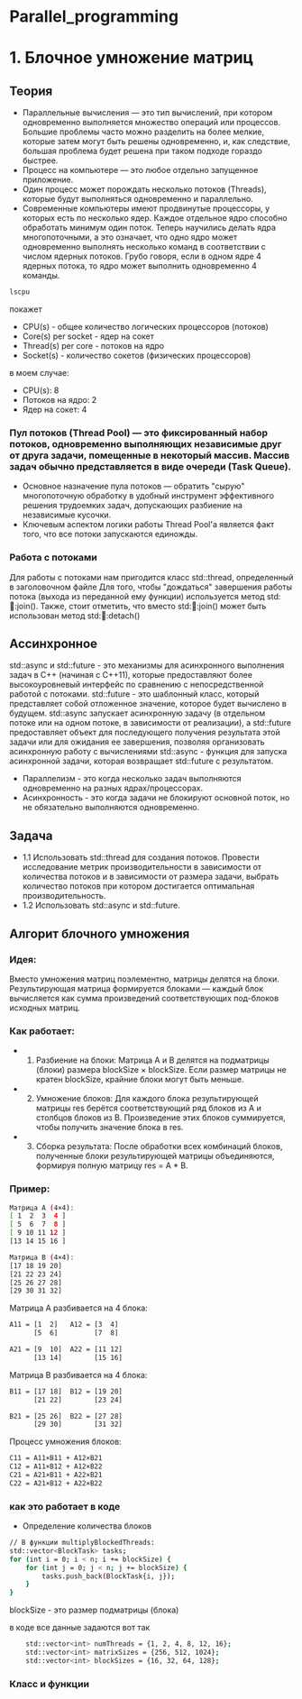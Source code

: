 # Parallel_programming
# 1. Блочное умножение матриц
## Теория
- Параллельные вычисления — это тип вычислений, при котором одновременно выполняется множество операций или процессов. Большие проблемы часто можно разделить на более мелкие, которые затем могут быть решены одновременно, и, как следствие, большая проблема будет решена при таком подходе гораздо быстрее.
- Процесс на компьютере — это любое отдельно запущенное приложение.
- Один процесс может порождать несколько потоков (Threads), которые будут выполняться одновременно и параллельно.
- Современные компьютеры имеют продвинутые процессоры, у которых есть по несколько ядер. Каждое отдельное ядро способно обработать минимум один поток. Теперь научились делать ядра многопоточными, а это означает, что одно ядро может одновременно выполнять несколько команд в соответствии с числом ядерных потоков. Грубо говоря, если в одном ядре 4 ядерных потока, то ядро может выполнить одновременно 4 команды.
```bash
lscpu 
```
покажет 
- CPU(s) - общее количество логических процессоров (потоков)
- Core(s) per socket - ядер на сокет
- Thread(s) per core - потоков на ядро
- Socket(s) - количество сокетов (физических процессоров)

в моем случае:
- CPU(s):                   8
- Потоков на ядро:      2
- Ядер на сокет:        4

### Пул потоков (Thread Pool) — это фиксированный набор потоков, одновременно выполняющих независимые друг от друга задачи, помещенные в некоторый массив. Массив задач обычно представляется в виде очереди (Task Queue).
- Основное назначение пула потоков — обратить "сырую" многопоточную обработку в удобный инструмент эффективного решения трудоемких задач, допускающих разбиение на независимые кусочки.
- Ключевым аспектом логики работы Thread Pool'а является факт того, что все потоки запускаются единожды.

### Работа с потоками
Для работы с потоками нам пригодится класс std::thread, определенный в заголовочном файле <thread>
Для того, чтобы "дождаться" завершения работы потока (выхода из переданной ему функции) используется метод std::thread::join(). Также, стоит отметить, что вместо std::thread::join() может быть использован метод std::thread::detach()

## Ассинхронное
std::async и std::future - это механизмы для асинхронного выполнения задач в C++ (начиная с C++11), которые предоставляют более высокоуровневый интерфейс по сравнению с непосредственной работой с потоками.
std::future - это шаблонный класс, который представляет собой отложенное значение, которое будет вычислено в будущем.
std::async запускает асинхронную задачу (в отдельном потоке или на одном потоке, в зависимости от реализации), а std::future предоставляет объект для последующего получения результата этой задачи или для ожидания ее завершения, позволяя организовать асинхронную работу с вычислениями 
std::async - функция для запуска асинхронной задачи, которая возвращает std::future с результатом.

- Параллелизм - это когда несколько задач выполняются одновременно на разных ядрах/процессорах.
- Асинхронность - это когда задачи не блокируют основной поток, но не обязательно выполняются одновременно.

## Задача
- 1.1 Использовать std::thread для создания потоков. Провести исследование метрик производительности в зависимости от количества потоков и в зависимости от размера задачи, выбрать количество потоков при котором достигается оптимальная производительность.
- 1.2 Использовать std::async и std::future.

## Алгорит блочного умножения
### Идея:
Вместо умножения матриц поэлементно, матрицы делятся на блоки. Результирующая матрица формируется блоками — каждый блок вычисляется как сумма произведений соответствующих под-блоков исходных матриц.

### Как работает:
- 1. Разбиение на блоки:
Матрица A и B делятся на подматрицы (блоки) размера blockSize × blockSize. Если размер матрицы не кратен blockSize, крайние блоки могут быть меньше.
- 2. Умножение блоков:
Для каждого блока результирующей матрицы res берётся соответствующий ряд блоков из A и столбцов блоков из B. Произведение этих блоков суммируется, чтобы получить значение блока в res.
- 3. Сборка результата:
После обработки всех комбинаций блоков, полученные блоки результирующей матрицы объединяются, формируя полную матрицу res = A * B.

### Пример:
```bash
Матрица A (4×4):
[ 1  2  3  4 ]
[ 5  6  7  8 ]
[ 9 10 11 12 ]
[13 14 15 16 ]

Матрица B (4×4):
[17 18 19 20]
[21 22 23 24]
[25 26 27 28]
[29 30 31 32]
```
Матрица A разбивается на 4 блока:
```bash
A11 = [1  2]   A12 = [3  4]
      [5  6]         [7  8]

A21 = [9  10]  A22 = [11 12]
      [13 14]        [15 16]
```
Матрица B разбивается на 4 блока:
```bash
B11 = [17 18]  B12 = [19 20]
      [21 22]        [23 24]

B21 = [25 26]  B22 = [27 28]
      [29 30]        [31 32]
```
Процесс умножения блоков:
```bash
C11 = A11×B11 + A12×B21
C12 = A11×B12 + A12×B22  
C21 = A21×B11 + A22×B21
C22 = A21×B12 + A22×B22
```

### как это работает в коде
-  Определение количества блоков
```bash
// В функции multiplyBlockedThreads:
std::vector<BlockTask> tasks;
for (int i = 0; i < n; i += blockSize) {
    for (int j = 0; j < n; j += blockSize) {
        tasks.push_back(BlockTask{i, j});
    }
}
```

blockSize - это размер подматрицы (блока)

в коде все данные задаются вот так
```bash
    std::vector<int> numThreads = {1, 2, 4, 8, 12, 16};
    std::vector<int> matrixSizes = {256, 512, 1024};
    std::vector<int> blockSizes = {16, 32, 64, 128};
```
### Класс и функции

